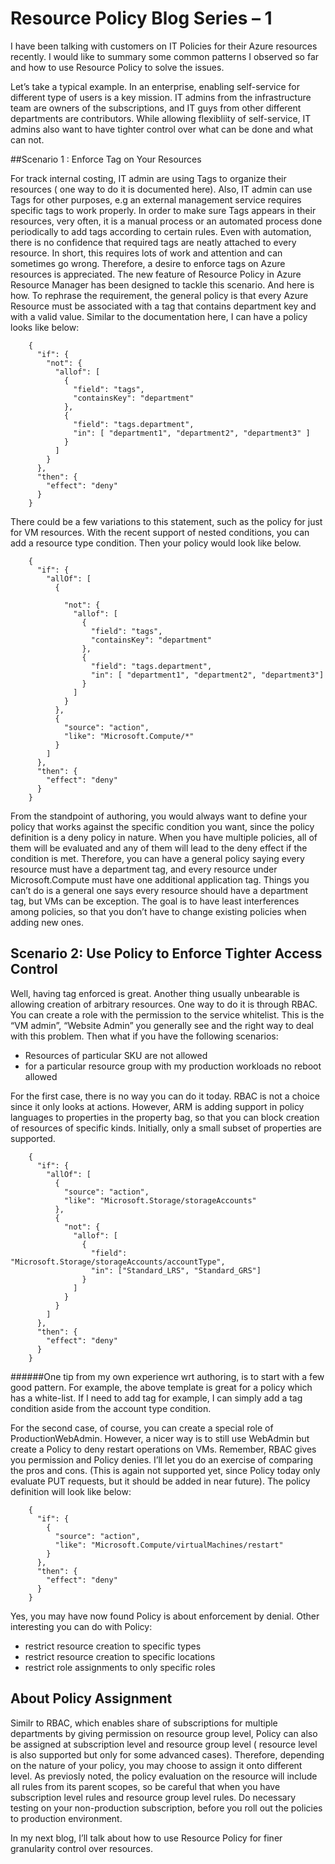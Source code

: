 # Resource Policy Blog Series – 1  

I have been talking with customers on IT Policies for their Azure resources recently. I would like to summary some common patterns I observed so far and how to use Resource Policy to solve the issues. 

Let’s take a typical example. In an enterprise, enabling self-service for different type of users is a key mission. IT admins from the infrastructure team are owners of the subscriptions, and IT guys from other different departments are contributors. While allowing flexibliity of self-service, IT admins also want to have tighter control over what can be done and what can not. 

##Scenario 1 : Enforce Tag on Your Resources

For track internal costing, IT admin are using Tags to organize their resources ( one way to do it is documented here). Also, IT admin can use Tags for other purposes, e.g an external management service requires specific tags to work properly. In order to make sure Tags appears in their resources, very often, it is a manual process or an automated process done periodically to add tags according to certain rules. Even with automation, there is no confidence that required tags are neatly attached to every resource. In short, this requires lots of work and attention and can sometimes go wrong. Therefore, a desire to enforce tags on Azure resources is appreciated. The new feature of Resource Policy in Azure Resource Manager has been designed to tackle this scenario. And here is how.
To rephrase the requirement, the general policy is that every Azure Resource must be associated with a tag that contains department key and with a valid value. Similar to the documentation here, I can have a policy looks like below:

        {
          "if": {
            "not": {
              "allof": [
                {
                  "field": "tags",
                  "containsKey": "department"
                },
                {
                  "field": "tags.department",
                  "in": [ "department1", "department2", "department3" ]
                }
              ]
            }
          },
          "then": {
            "effect": "deny"
          }
        }

There could be a few variations to this statement, such as the policy for just for VM resources. With the recent support of nested conditions, you can add a resource type condition. Then your policy would look like below. 

        {
          "if": {
            "allOf": [
              {
        
                "not": {
                  "allof": [
                    {
                      "field": "tags",
                      "containsKey": "department"
                    },
                    {
                      "field": "tags.department",
                      "in": [ "department1", "department2", "department3"]
                    }
                  ]
                }
              },
              {
                "source": "action",
                "like": "Microsoft.Compute/*"
              }
            ]
          },
          "then": {
            "effect": "deny"
          }
        }

From the standpoint of authoring, you would always want to define your policy that works against the specific condition you want, since the policy definition is a deny policy in nature. When you have multiple policies, all of them will be evaluated and any of them will lead to the deny effect if the condition is met. Therefore, you can have a general policy saying every resource must have a department tag, and every resource under Microsoft.Compute must have one additional application tag. Things you can’t do is a general one says every resource should have a department tag, but VMs can be exception. The goal is to have least interferences among policies, so that you don’t have to change existing policies when adding new ones.



## Scenario 2: Use Policy to Enforce Tighter Access Control
Well, having tag enforced is great. Another thing usually unbearable is allowing creation of arbitrary resources. One way to do it is through RBAC. You can create a role with the permission to the service whitelist. This is the “VM admin”, “Website Admin” you generally see and the right way to deal with this problem. Then what if you have the following scenarios:
-	Resources of particular SKU are not allowed
-	for a particular resource group with my production workloads no reboot allowed

For the first case, there is no way you can do it today. RBAC is not a choice since it only looks at actions. However, ARM is adding support in policy languages to properties in the property bag, so that you can block creation of resources of specific kinds. Initially, only a small subset of properties are supported. 


        {
          "if": {
            "allOf": [
              {
                "source": "action",
                "like": "Microsoft.Storage/storageAccounts"
              },
              {
                "not": {
                  "allof": [
                    {
                      "field": "Microsoft.Storage/storageAccounts/accountType",
                      "in": ["Standard_LRS", "Standard_GRS"]
                    }
                  ]
                }
              }
            ]
          },
          "then": {
            "effect": "deny"
          }
        }
######One tip from my own experience wrt authoring, is to start with a few good pattern. For example, the above template is great for a policy which has a white-list. If I need to add tag for example, I can simply add a tag condition aside from the account type condition.
    
For the second case, of course, you can create a special role of ProductionWebAdmin. However, a nicer way is to still use WebAdmin but create a Policy to deny restart operations on VMs. Remember, RBAC gives you permission and Policy denies. I’ll let you do an exercise of comparing the pros and cons. (This is again not supported yet, since Policy today only evaluate PUT requests, but it should be added in near future). The policy definition will look like below:

        {
          "if": {
            {
              "source": "action",
              "like": "Microsoft.Compute/virtualMachines/restart"
            }
          },
          "then": {
            "effect": "deny"
          }
        }

Yes, you may have now found Policy is about enforcement by denial.  Other interesting you can do with Policy:
-	restrict resource creation to specific types
-	restrict resource creation to specific locations
-	restrict role assignments to only specific roles

## About Policy Assignment
Similr to RBAC, which enables share of subscriptions for multiple departments by giving permission on resource group level, Policy can also be assigned at subscription level and resource group level ( resource level is also supported but only for some advanced cases). Therefore, depending on the nature of your policy, you may choose to assign it onto different level. As previosly noted, the policy evaluation on the resource will include all rules from its parent scopes, so be careful that when you have subscription level rules and resource group level rules. Do necessary testing on your non-production subscription, before you roll out the policies to production environment. 

In my next blog, I’ll talk about how to use Resource Policy for finer granularity control over resources. 
